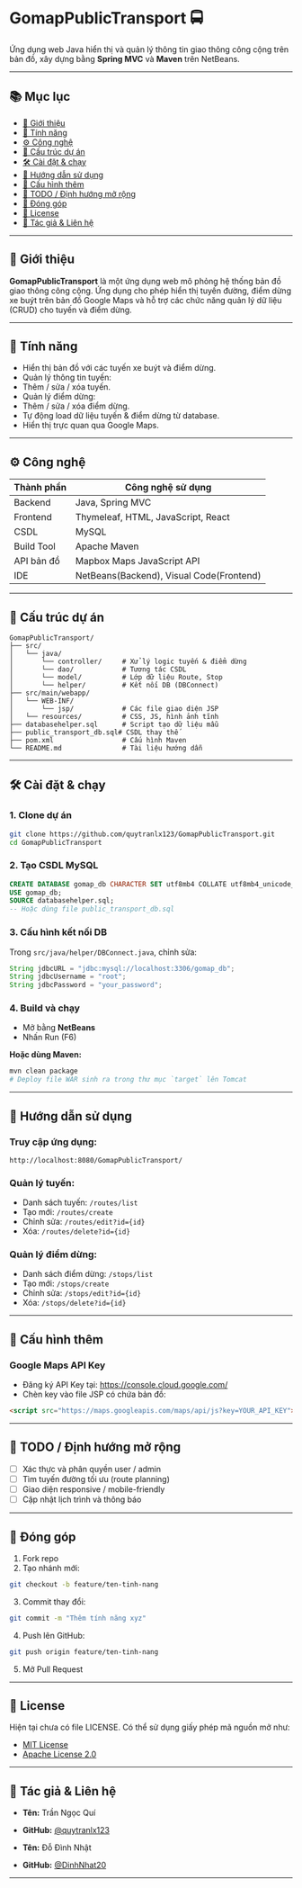 # GomapPublicTransport 🚍

Ứng dụng web Java hiển thị và quản lý thông tin giao thông công cộng trên bản đồ, xây dựng bằng **Spring MVC** và **Maven** trên NetBeans.

---

## 📚 Mục lục

- [🚀 Giới thiệu](#-giới-thiệu)
- [🧩 Tính năng](#-tính-năng)
- [⚙️ Công nghệ](#-công-nghệ)
- [📁 Cấu trúc dự án](#-cấu-trúc-dự-án)
- [🛠️ Cài đặt & chạy](#️-cài-đặt--chạy)
- [📖 Hướng dẫn sử dụng](#-hướng-dẫn-sử-dụng)
- [🔐 Cấu hình thêm](#-cấu-hình-thêm)
- [📝 TODO / Định hướng mở rộng](#-todo--định-hướng-mở-rộng)
- [🤝 Đóng góp](#-đóng-góp)
- [📜 License](#-license)
- [👤 Tác giả & Liên hệ](#-tác-giả--liên-hệ)

---

## 🚀 Giới thiệu

**GomapPublicTransport** là một ứng dụng web mô phỏng hệ thống bản đồ giao thông công cộng. Ứng dụng cho phép hiển thị tuyến đường, điểm dừng xe buýt trên bản đồ Google Maps và hỗ trợ các chức năng quản lý dữ liệu (CRUD) cho tuyến và điểm dừng.

---

## 🧩 Tính năng

- Hiển thị bản đồ với các tuyến xe buýt và điểm dừng.
- Quản lý thông tin tuyến:
- Thêm / sửa / xóa tuyến.
- Quản lý điểm dừng:
- Thêm / sửa / xóa điểm dừng.
- Tự động load dữ liệu tuyến & điểm dừng từ database.
- Hiển thị trực quan qua Google Maps.

---

## ⚙️ Công nghệ

| Thành phần     |         Công nghệ sử dụng               |
|----------------|-----------------------------------------|
| Backend        | Java, Spring MVC                        |
| Frontend       | Thymeleaf, HTML, JavaScript, React      |
| CSDL           | MySQL                                   |
| Build Tool     | Apache Maven                            |
| API bản đồ     | Mapbox Maps JavaScript API              |    
| IDE            | NetBeans(Backend), Visual Code(Frontend)|

---

## 📁 Cấu trúc dự án

```
GomapPublicTransport/
├── src/
│   └── java/
│       └── controller/     # Xử lý logic tuyến & điểm dừng
│       └── dao/            # Tương tác CSDL
│       └── model/          # Lớp dữ liệu Route, Stop
│       └── helper/         # Kết nối DB (DBConnect)
├── src/main/webapp/
│   └── WEB-INF/
│       └── jsp/            # Các file giao diện JSP
│   └── resources/          # CSS, JS, hình ảnh tĩnh
├── databasehelper.sql      # Script tạo dữ liệu mẫu
├── public_transport_db.sql# CSDL thay thế
├── pom.xml                 # Cấu hình Maven
└── README.md               # Tài liệu hướng dẫn
```

---

## 🛠️ Cài đặt & chạy

### 1. Clone dự án

```bash
git clone https://github.com/quytranlx123/GomapPublicTransport.git
cd GomapPublicTransport
```

### 2. Tạo CSDL MySQL

```sql
CREATE DATABASE gomap_db CHARACTER SET utf8mb4 COLLATE utf8mb4_unicode_ci;
USE gomap_db;
SOURCE databasehelper.sql;
-- Hoặc dùng file public_transport_db.sql
```

### 3. Cấu hình kết nối DB

Trong `src/java/helper/DBConnect.java`, chỉnh sửa:

```java
String jdbcURL = "jdbc:mysql://localhost:3306/gomap_db";
String jdbcUsername = "root";
String jdbcPassword = "your_password";
```

### 4. Build và chạy

- Mở bằng **NetBeans**
- Nhấn Run (F6)

**Hoặc dùng Maven:**

```bash
mvn clean package
# Deploy file WAR sinh ra trong thư mục `target` lên Tomcat
```

---

## 📖 Hướng dẫn sử dụng

### Truy cập ứng dụng:

```
http://localhost:8080/GomapPublicTransport/
```

### Quản lý tuyến:

- Danh sách tuyến: `/routes/list`
- Tạo mới: `/routes/create`
- Chỉnh sửa: `/routes/edit?id={id}`
- Xóa: `/routes/delete?id={id}`

### Quản lý điểm dừng:

- Danh sách điểm dừng: `/stops/list`
- Tạo mới: `/stops/create`
- Chỉnh sửa: `/stops/edit?id={id}`
- Xóa: `/stops/delete?id={id}`

---

## 🔐 Cấu hình thêm

### Google Maps API Key

- Đăng ký API Key tại: https://console.cloud.google.com/
- Chèn key vào file JSP có chứa bản đồ:

```html
<script src="https://maps.googleapis.com/maps/api/js?key=YOUR_API_KEY"></script>
```

---

## 📝 TODO / Định hướng mở rộng

- [ ] Xác thực và phân quyền user / admin
- [ ] Tìm tuyến đường tối ưu (route planning)
- [ ] Giao diện responsive / mobile-friendly
- [ ] Cập nhật lịch trình và thông báo

---

## 🤝 Đóng góp

1. Fork repo
2. Tạo nhánh mới:
```bash
git checkout -b feature/ten-tinh-nang
```
3. Commit thay đổi:
```bash
git commit -m "Thêm tính năng xyz"
```
4. Push lên GitHub:
```bash
git push origin feature/ten-tinh-nang
```
5. Mở Pull Request

---

## 📜 License

Hiện tại chưa có file LICENSE. Có thể sử dụng giấy phép mã nguồn mở như:

- [MIT License](https://opensource.org/licenses/MIT)
- [Apache License 2.0](https://www.apache.org/licenses/LICENSE-2.0)

---

## 👤 Tác giả & Liên hệ

- **Tên:** Trần Ngọc Quí
- **GitHub:** [@quytranlx123](https://github.com/quytranlx123)

- **Tên:** Đỗ Đình Nhật
- **GitHub:** [@DinhNhat20](https://github.com/DinhNhat20)

---
